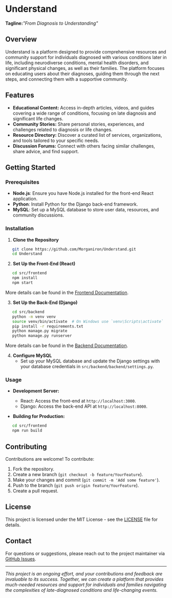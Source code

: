 # Understand
**Tagline:**_"From Diagnosis to Understanding"_
## Overview

Understand is a platform designed to provide comprehensive resources and community support for individuals diagnosed with various conditions later in life, including neurodiverse conditions, mental health disorders, and significant physical changes, as well as their families. The platform focuses on educating users about their diagnoses, guiding them through the next steps, and connecting them with a supportive community.

## Features
- **Educational Content:** Access in-depth articles, videos, and guides covering a wide range of conditions, focusing on late diagnosis and significant life changes.
- **Community Stories:** Share personal stories, experiences, and challenges related to diagnosis or life changes.
- **Resource Directory:** Discover a curated list of services, organizations, and tools tailored to your specific needs.
- **Discussion Forums:** Connect with others facing similar challenges, share advice, and find support.

## Getting Started
### Prerequisites
- **Node.js**: Ensure you have Node.js installed for the front-end React application.
- **Python**: Install Python for the Django back-end framework.
- **MySQL**: Set up a MySQL database to store user data, resources, and community discussions.

### Installation
1. **Clone the Repository**
```bash
   git clone https://github.com/Morganiron/Understand.git
   cd Understand
   ```
2. **Set Up the Front-End (React)**
```bash
   cd src/frontend
   npm install
   npm start
   ```

   More details can be found in the [Frontend Documentation](src/frontend/README.md).

3. **Set Up the Back-End (Django)**
```bash
   cd src/backend
   python -m venv venv
   source venv/bin/activate  # On Windows use `venv\Scripts\activate`
   pip install -r requirements.txt
   python manage.py migrate
   python manage.py runserver
   ```

   More details can be found in the [Backend Documentation](src/backend/README.md).

4. **Configure MySQL**
   - Set up your MySQL database and update the Django settings with your database credentials in `src/backend/backend/settings.py`.

### Usage
- **Development Server:**
  - React: Access the front-end at `http://localhost:3000`.
  - Django: Access the back-end API at `http://localhost:8000`.

- **Building for Production:**
```bash
   cd src/frontend
   npm run build
   ```
## Contributing

Contributions are welcome! To contribute:

1. Fork the repository.
2. Create a new branch (`git checkout -b feature/YourFeature`).
3. Make your changes and commit (`git commit -m 'Add some feature'`).
4. Push to the branch (`git push origin feature/YourFeature`).
5. Create a pull request.

## License

This project is licensed under the MIT License - see the [LICENSE](LICENSE) file for details.

## Contact

For questions or suggestions, please reach out to the project maintainer via [GitHub Issues](https://github.com/Morganiron/Understand/issues).

---

*This project is an ongoing effort, and your contributions and feedback are invaluable to its success. Together, we can create a platform that provides much-needed resources and support for individuals and families navigating the complexities of late-diagnosed conditions and life-changing events.*